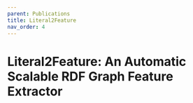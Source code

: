 ```yaml
---
parent: Publications
title: Literal2Feature
nav_order: 4
---
```


# Literal2Feature: An Automatic Scalable RDF Graph Feature Extractor
